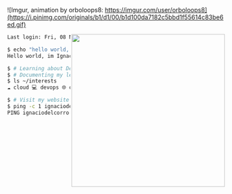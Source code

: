 ![Imgur, animation by orboloops8: https://imgur.com/user/orboloops8](https://i.pinimg.com/originals/b1/d1/00/b1d100da7182c5bbd1f55614c83be6ed.gif)

<img align="right" src="https://upload.wikimedia.org/wikipedia/commons/thumb/f/f5/Computer-screen-code-glitch-animation-gif-background-free.gif/640px-Computer-screen-code-glitch-animation-gif-background-free.gif" width="355">

```sh
Last login: Fri, 08 Nov 2024 at 08:33:47 +03

$ echo "hello world, i'm $(whoami)."
Hello world, im Ignacio. An autodidact IT Researcher from Córdoba, Argentina 🇦🇷

$ # Learning about DevOps tools and culture
$ # Documenting my learning process
$ ls ~/interests
☁️ cloud 💻 devops 🌐 open-source 🌕 linux 🐍 code 🪸 Structure

$ # Visit my website to see more about my interests and experiences
$ ping -c 1 ignaciodelcorro.me | head -n 1
PING ignaciodelcorro.me (185.199.111.153) 56(84) bytes of data.
```
